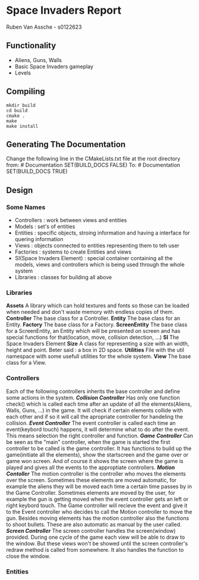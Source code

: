 # Space Invaders Report

Ruben Van Assche - s0122623

## Functionality
- Aliens, Guns, Walls
- Basic Space Invaders gameplay
- Levels

## Compiling
	mkdir build
	cd build
	cmake .
	make
	make install

## Generating The Documentation
Change the following line in the CMakeLists.txt file at the root directory from:
	# Documentation
	SET(BUILD_DOCS FALSE)
To:
	# Documentation
	SET(BUILD_DOCS TRUE)

## Design
### Some Names
- Controllers : work between views and entities
- Models : set's of entities
- Entities : specific objects, stroing information and having a interface for quering information
- Views : objects connected to entities representing them to teh user
- Factories : systems to create Entities and views
- SI(Space Invaders Element) :  special container containing all the models, views and controllers which is being used through the whole system
- Libraries : classes for building all above

### Libraries
**Assets**
A library which can hold textures and fonts so those can be loaded when needed and don't waste memory with endless copies of them.
**Controller**
The base class for a Controller.
**Entity**
The base class for an Entity.
**Factory**
The base class for a Factory.
**ScreenEntity**
The base class for a ScreenEntity, an Entity which will be presented on screen and has special functions for that(location, move, collision detection, ...)
**SI**
The Space Invaders Element
**Size**
A class for representing a size with an width, height and point. Beter said : a box in 2D space.
**Utilities**
File with the util namespace with some usefull utilities for the whole system.
**View**
The base class for a View.
### Controllers
Each of the following controllers inherits the base controller and define some actions in the system.
***Collision Controller***
Has only one function check() which is called each time after an update of all the elements(Aliens, Walls, Guns, ...) in the game. It will check if certain elements collide with each other and if so it will call the apropriate controller for handeling the collision.
***Event Controller***
The event controller is called each time an event(keybord touch) happens, it will determine what to do after the event. This means selection the right controller and function.
***Game Controller***
Can be seen as the "main" controller, when the game is started the first controller to be called is the game controller. It has functions to build up the game(initiate all the elements), show the startscreen and the game over or game won screen. And of course it shows the screen where the game is played and gives all the events to the approptiate controllers.
***Motion Contoller***
The motion controller is the controller who moves the elements over the screen. Sometimes these elements are moved automatic, for example the aliens they will be moved each time a certain time passes by in the Game Controller. Sometimes elements are moved by the user, for example the gun is getting moved when the event controller gets an left or right keybord touch. The Game controller will recieve the event and give it to the Event controller who decides to call the Motion controller to move the gun. Besides moving elements has the motion controller also the functions to shoot bullets. These are also automatic as manual by the user called.
***Screen Controller***
The screen controller handles the screen(window) provided. During one cycle of the game each view will be able to draw to the window. But these views won't be showed until the screen controller's redraw method is called from somewhere. It also handles the function to close the window.
### Entities

